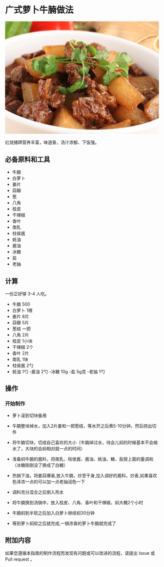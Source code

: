 # 广式萝卜牛腩做法

![广式萝卜牛腩](./广式萝卜牛腩.png)

红烧猪蹄营养丰富，味道香，汤汁浓郁、下饭强。

## 必备原料和工具

- 牛腩
- 白萝卜 
- 姜片
- 蒜瓣 
- 葱
- 八角 
- 桂皮 
- 干辣椒
- 香叶 
- 南乳 
- 柱侯酱 
- 蚝油 
- 酱油 
- 冰糖 
- 盐 
- 老抽 

## 计算

一份正好够 3-4 人吃。

- 牛腩 500
- 白萝卜 1根
- 姜片 8片
- 蒜瓣 5片
- 葱结 一把
- 八角 2片
- 桂皮 1小块
- 干辣椒 2个
- 香叶 2片
- 南乳 1块
- 柱侯酱 2勺
- 蚝油 1勺
-酱油 2勺
-冰糖 10g
-盐 5g克
-老抽 1勺

## 操作

### 开始制作
* 萝卜滚到切块备用
* 牛腩整块焯水，加入2片姜和一把葱结，等水开之后煮5-10分钟，然后捞出切件
* 将牛腩切块，切成自己喜欢的大小（牛腩焯过水，待会儿焖的时候基本不会缩水了，大块的会焖相对就一点的时间）
* 准备焖牛腩的酱料，将南乳、柱侯酱、酱油、蚝油、糖、盐按上面的量调和（冰糖刚刚没了换成了白糖）
* 热锅下油，将姜蒜爆香,放入牛腩，炒至干身,加入调好的酱料，炒香,如果喜欢色泽浓一点的可以加一点老抽润色一下

* 调料充分混合之后倒入热水
* 将牛腩换到汤锅中，放入桂皮、八角、香叶和干辣椒，焖大概2个小时
* 牛腩焖到半软之后加入白萝卜继续焖30分钟
* 等到萝卜焖软之后就完成,一锅浓香的萝卜牛腩就完成了

## 附加内容

如果您遵循本指南的制作流程而发现有问题或可以改进的流程，请提出 Issue 或 Pull request 。
